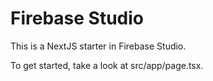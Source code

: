 # Firebase Studio

This is a NextJS starter in Firebase Studio.

To get started, take a look at src/app/page.tsx.

<!-- Vercel Deployment Commit -->
